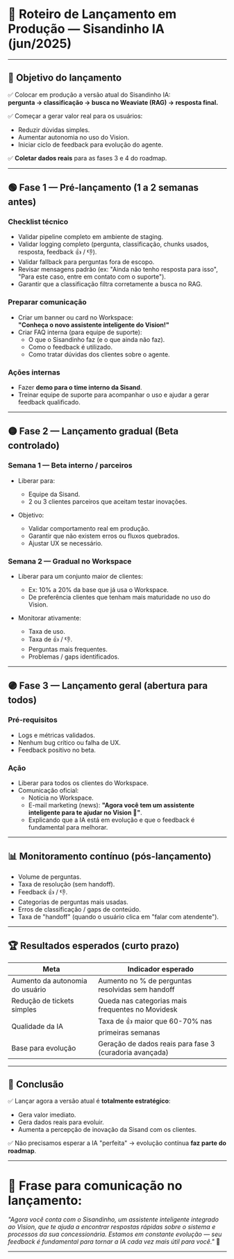# 🚀 Roteiro de Lançamento em Produção — Sisandinho IA (jun/2025)

---

## 🎯 Objetivo do lançamento

✅ Colocar em produção a versão atual do Sisandinho IA:  
**pergunta → classificação → busca no Weaviate (RAG) → resposta final.**

✅ Começar a gerar valor real para os usuários:  
- Reduzir dúvidas simples.
- Aumentar autonomia no uso do Vision.
- Iniciar ciclo de feedback para evolução do agente.

✅ **Coletar dados reais** para as fases 3 e 4 do roadmap.

---

## 🟢 Fase 1 — Pré-lançamento (1 a 2 semanas antes)

### Checklist técnico

- Validar pipeline completo em ambiente de staging.
- Validar logging completo (pergunta, classificação, chunks usados, resposta, feedback 👍 / 👎).
- Validar fallback para perguntas fora de escopo.
- Revisar mensagens padrão (ex: "Ainda não tenho resposta para isso", "Para este caso, entre em contato com o suporte").
- Garantir que a classificação filtra corretamente a busca no RAG.

### Preparar comunicação

- Criar um banner ou card no Workspace:  
  **"Conheça o novo assistente inteligente do Vision!"**
- Criar FAQ interna (para equipe de suporte):  
  - O que o Sisandinho faz (e o que ainda não faz).
  - Como o feedback é utilizado.
  - Como tratar dúvidas dos clientes sobre o agente.

### Ações internas

- Fazer **demo para o time interno da Sisand**.
- Treinar equipe de suporte para acompanhar o uso e ajudar a gerar feedback qualificado.

---

## 🟡 Fase 2 — Lançamento gradual (Beta controlado)

### Semana 1 — Beta interno / parceiros

- Liberar para:  
  - Equipe da Sisand.  
  - 2 ou 3 clientes parceiros que aceitam testar inovações.

- Objetivo:  
  - Validar comportamento real em produção.
  - Garantir que não existem erros ou fluxos quebrados.
  - Ajustar UX se necessário.

### Semana 2 — Gradual no Workspace

- Liberar para um conjunto maior de clientes:  
  - Ex: 10% a 20% da base que já usa o Workspace.
  - De preferência clientes que tenham mais maturidade no uso do Vision.

- Monitorar ativamente:  
  - Taxa de uso.  
  - Taxa de 👍 / 👎.  
  - Perguntas mais frequentes.  
  - Problemas / gaps identificados.

---

## 🟣 Fase 3 — Lançamento geral (abertura para todos)

### Pré-requisitos

- Logs e métricas validados.
- Nenhum bug crítico ou falha de UX.
- Feedback positivo no beta.

### Ação

- Liberar para todos os clientes do Workspace.
- Comunicação oficial:
  - Notícia no Workspace.
  - E-mail marketing (news): **"Agora você tem um assistente inteligente para te ajudar no Vision 🚀"**.
  - Explicando que a IA está em evolução e que o feedback é fundamental para melhorar.

---

## 📊 Monitoramento contínuo (pós-lançamento)

- Volume de perguntas.
- Taxa de resolução (sem handoff).
- Feedback 👍 / 👎.
- Categorias de perguntas mais usadas.
- Erros de classificação / gaps de conteúdo.
- Taxa de "handoff" (quando o usuário clica em "falar com atendente").

---

## 🏆 Resultados esperados (curto prazo)

| Meta | Indicador esperado |
|------|--------------------|
| Aumento da autonomia do usuário | Aumento no % de perguntas resolvidas sem handoff |
| Redução de tickets simples | Queda nas categorias mais frequentes no Movidesk |
| Qualidade da IA | Taxa de 👍 maior que 60-70% nas primeiras semanas |
| Base para evolução | Geração de dados reais para fase 3 (curadoria avançada) |

---

## 🚀 Conclusão

✅ Lançar agora a versão atual é **totalmente estratégico**:  
- Gera valor imediato.  
- Gera dados reais para evoluir.  
- Aumenta a percepção de inovação da Sisand com os clientes.

✅ Não precisamos esperar a IA "perfeita" → evolução contínua **faz parte do roadmap**.

---

# 💬 Frase para comunicação no lançamento:

_"Agora você conta com o Sisandinho, um assistente inteligente integrado ao Vision, que te ajuda a encontrar respostas rápidas sobre o sistema e processos da sua concessionária. Estamos em constante evolução — seu feedback é fundamental para tornar a IA cada vez mais útil para você."_ 🚀

---
